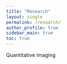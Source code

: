 ```yaml
---
title: "Research"
layout: single
permalink: /research/
author_profile: true
sidebar_main: true
toc: true
---
```

Quantitative imaging
